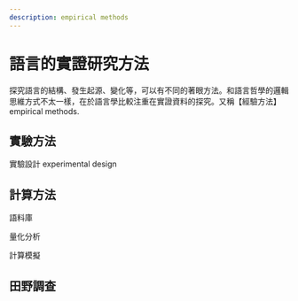 ```yaml
---
description: empirical methods
---
```


# 語言的實證研究方法

探究語言的結構、發生起源、變化等，可以有不同的著眼方法。和語言哲學的邏輯思維方式不太一樣，在於語言學比較注重在實證資料的探究。又稱【經驗方法】empirical methods.

## 實驗方法

實驗設計 experimental design





## 計算方法

語料庫

量化分析

計算模擬





## 田野調查

